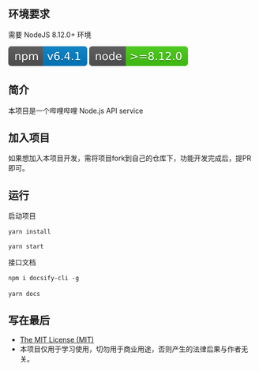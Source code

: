## 环境要求

需要 NodeJS 8.12.0+ 环境

![](./public/design-sketch/npm-6.4.1.svg)
![](./public/design-sketch/node-8.12.0.svg)

## 简介

本项目是一个哔哩哔哩 Node.js API service

## 加入项目

如果想加入本项目开发，需将项目fork到自己的仓库下，功能开发完成后，提PR即可。

## 运行

启动项目

```
yarn install
```

```
yarn start
```

接口文档

```
npm i docsify-cli -g

yarn docs
```

## 写在最后

* [The MIT License (MIT)](https://github.com/xlz122/bilibili-server/blob/master/LICENSE)
* 本项目仅用于学习使用，切勿用于商业用途，否则产生的法律后果与作者无关。
